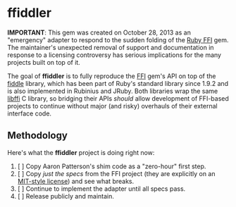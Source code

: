 ffiddler
========

**IMPORTANT**: This gem was created on October 28, 2013 as an "emergency" adapter to respond to the sudden folding of the [Ruby FFI][FFI] gem. The maintainer's unexpected removal of support and documentation in response to a licensing controversy has serious implications for the many projects built on top of it.

The goal of **ffiddler** is to fully reproduce the [FFI] gem's API on top of the [fiddle] library, which has been part of Ruby's standard library since 1.9.2 and is also implemented in Rubinius and JRuby. Both libraries wrap the same [libffi] C library, so bridging their APIs *should* allow development of FFI-based projects to continue without major (and risky) overhauls of their external interface code.

Methodology
-----------
Here's what the **ffiddler** project is doing right now:

1. [ ] Copy Aaron Patterson's shim code as a "zero-hour" first step.
2. [ ] Copy *just the specs* from the FFI project (they are explicitly on an [MIT-style license][speclicense]) and see what breaks.
3. [ ] Continue to implement the adapter until all specs pass.
4. [ ] Release publicly and maintain.


[FFI]:https://github.com/ffi/ffi
[fiddle]: http://ruby-doc.org/stdlib-2.0.0/libdoc/fiddle/rdoc/Fiddle.html
[libffi]: http://sourceware.org/libffi/
[speclicense]: https://github.com/ffi/ffi/blob/master/LICENSE.SPECS